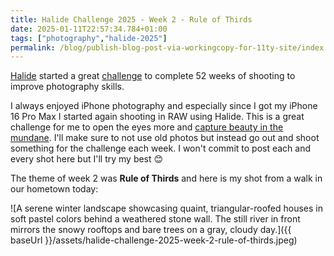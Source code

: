 ```yaml
---
title: Halide Challenge 2025 - Week 2 - Rule of Thirds
date: 2025-01-11T22:57:34.784+01:00
tags: ["photography","halide-2025"]
permalink: /blog/publish-blog-post-via-workingcopy-for-11ty-site/index.html
---
```


[Halide](https://halide.cam) started a great [challenge](https://mastodon.social/@halide/113754547695933024) to complete 52 weeks of shooting to improve photography skills. 

I always enjoyed iPhone photography and especially since I got my iPhone 16 Pro Max I started again shooting in RAW using Halide. This is a great challenge for me to open the eyes more and [capture beauty in the mundane](https://erickimphotography.com/blog/2015/09/03/on-capturing-beauty-in-the-mundane/). I'll make sure to not use old photos but instead go out and shoot something for the challenge each week. I won't commit to post each and every shot here but I'll try my best 😊

The theme of week 2 was **Rule of Thirds** and here is my shot from a walk in our hometown today:

![A serene winter landscape showcasing quaint, triangular-roofed houses in soft pastel colors behind a weathered stone wall. The still river in front mirrors the snowy rooftops and bare trees on a gray, cloudy day.]({{ baseUrl }}/assets/halide-challenge-2025-week-2-rule-of-thirds.jpeg)